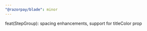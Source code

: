 ```yaml
---
"@razorpay/blade": minor
---
```


feat(StepGroup): spacing enhancements, support for titleColor prop
